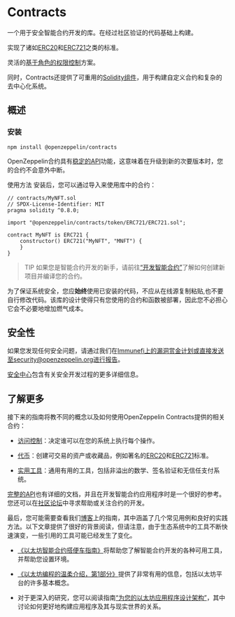 # Contracts
一个用于安全智能合约开发的库。在经过社区验证的代码基础上构建。

实现了诸如[ERC20](./Tokens/ERC20/ERC20.md)和[ERC721](./Tokens/ERC721.md)之类的标准。

灵活的[基于角色的权限控制](./Access%20Control.md)方案。

同时，Contracts还提供了可重用的[Solidity组件](./Utilities.md)，用于构建自定义合约和复杂的去中心化系统。

## 概述

### 安装

```
npm install @openzeppelin/contracts
```

OpenZeppelin合约具有[稳定的API](./Releases%20&%20Stability.md)功能，这意味着在升级到新的次要版本时，您的合约不会意外中断。

使用方法
安装后，您可以通过导入来使用库中的合约：
```
// contracts/MyNFT.sol
// SPDX-License-Identifier: MIT
pragma solidity ^0.8.0;

import "@openzeppelin/contracts/token/ERC721/ERC721.sol";

contract MyNFT is ERC721 {
    constructor() ERC721("MyNFT", "MNFT") {
    }
}
```

> TIP
如果您是智能合约开发的新手，请前往[“开发智能合约”](../../Learn/Developing%20smart%20contracts/Developing%20smart%20contracts-truffle.md)了解如何创建新项目并编译您的合约。

为了保证系统安全，您应**始终**使用已安装的代码，不应从在线源复制粘贴,也不要自行修改代码。该库的设计使得只有您使用的合约和函数被部署，因此您不必担心它会不必要地增加燃气成本。

## 安全性
如果您发现任何安全问题，请通过我们在[Immunefi上的漏洞赏金计划](https://www.immunefi.com/bounty/openzeppelin)或直接发送至security@openzeppelin.org进行报告。

[安全中心](https://contracts.openzeppelin.com/security)包含有关安全开发过程的更多详细信息。

## 了解更多
接下来的指南将教不同的概念以及如何使用OpenZeppelin Contracts提供的相关合约：

* [访问控制](./Access%20Control.md)：决定谁可以在您的系统上执行每个操作。

* [代币](./Tokens/Tokens.md)：创建可交易的资产或收藏品，例如著名的[ERC20](./Tokens/ERC20/ERC20.md)和[ERC721](./Tokens/ERC721.md)标准。

* [实用工具](../Contracts.4.x/Utilities.md)：通用有用的工具，包括非溢出的数学、签名验证和无信任支付系统。

[完整的API](../Contracts.4.x/API/ERC%2020.md)也有详细的文档，并且在开发智能合约应用程序时是一个很好的参考。您还可以在[社区论坛](https://forum.openzeppelin.com/)中寻求帮助或关注合约的开发。

最后，您可能需要查看我们[博客](https://blog.openzeppelin.com/guides/)上的指南，其中涵盖了几个常见用例和良好的实践方法。以下文章提供了很好的背景阅读，但请注意，由于生态系统中的工具不断快速演变，一些引用的工具可能已经发生了变化。

* [《以太坊智能合约搭便车指南》](https://blog.openzeppelin.com/the-hitchhikers-guide-to-smart-contracts-in-ethereum-848f08001f05)将帮助您了解智能合约开发的各种可用工具，并帮助您设置环境。

* [《以太坊编程的温柔介绍，第1部分》](https://blog.openzeppelin.com/a-gentle-introduction-to-ethereum-programming-part-1-783cc7796094)提供了非常有用的信息，包括以太坊平台的许多基本概念。

* 对于更深入的研究，您可以阅读指南[“为您的以太坊应用程序设计架构”](https://blog.openzeppelin.com/designing-the-architecture-for-your-ethereum-application-9cec086f8317)，其中讨论如何更好地构建应用程序及其与现实世界的关系。